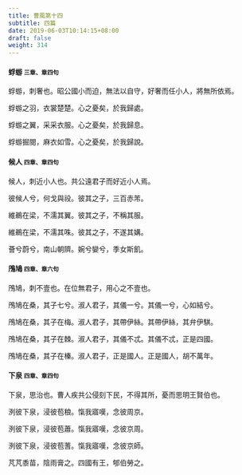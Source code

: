 ```yaml
---
title: 曹風第十四
subtitle: 四篇
date: 2019-06-03T10:14:15+08:00
draft: false
weight: 314
---
```



<h4 id="14.1">蜉蝣 <small>三章、章四句</small></h4>

<div class="alert alert-dark" role="alert">
  蜉蝣，刺奢也。昭公國小而迫，無法以自守，好奢而任小人，將無所依焉。
</div>

<p id="14.1.1">蜉蝣之羽，衣裳楚楚。心之憂矣，於我歸處。</p>
<p id="14.1.2">蜉蝣之翼，采采衣服。心之憂矣，於我歸息。</p>
<p id="14.1.3">蜉蝣掘閱，麻衣如雪。心之憂矣，於我歸說。</p>

<h4 id="14.2">候人 <small>四章、章四句</small></h4>

<div class="alert alert-dark" role="alert">
  候人，刺近小人也。共公遠君子而好近小人焉。
</div>

<p id="14.2.1">彼候人兮，何戈與祋。彼其之子，三百赤芾。</p>
<p id="14.2.2">維鵜在梁，不濡其翼。彼其之子，不稱其服。</p>
<p id="14.2.3">維鵜在梁，不濡其咮。彼其之子，不遂其媾。</p>
<p id="14.2.4">薈兮蔚兮，南山朝隮。婉兮孌兮，季女斯飢。</p>

<h4 id="14.3">鳲鳩 <small>四章、章六句</small></h4>

<div class="alert alert-dark" role="alert">
  鳲鳩，刺不壹也。在位無君子，用心之不壹也。
</div>

<p id="14.3.1">鳲鳩在桑，其子七兮。淑人君子，其儀一兮。其儀一兮，心如結兮。</p>
<p id="14.3.2">鳲鳩在桑，其子在梅。淑人君子，其帶伊絲。其帶伊絲，其弁伊騏。</p>
<p id="14.3.3">鳲鳩在桑，其子在棘。淑人君子，其儀不忒。其儀不忒，正是四國。</p>
<p id="14.3.4">鳲鳩在桑，其子在榛。淑人君子，正是國人。正是國人，胡不萬年。</p>

<h4 id="14.4">下泉 <small>四章、章四句</small></h4>

<div class="alert alert-dark" role="alert">
  下泉，思治也。曹人疾共公侵刻下民，不得其所，憂而思明王賢伯也。
</div>

<p id="14.4.1">洌彼下泉，浸彼苞稂。愾我寤嘆，念彼周京。</p>
<p id="14.4.2">洌彼下泉，浸彼苞蕭。愾我寤嘆，念彼京周。</p>
<p id="14.4.3">洌彼下泉，浸彼苞蓍。愾我寤嘆，念彼京師。</p>
<p id="14.4.4">芃芃黍苗，陰雨膏之。四國有王，郇伯勞之。</p>
